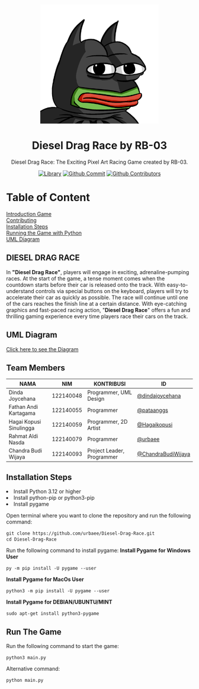 <div align="center">
<img src="images/Logo.png" style="width: 320px;"/>
<h1> Diesel Drag Race by RB-03 </h1>

Diesel Drag Race: The Exciting Pixel Art Racing Game created by RB-03.

[![Library](https://img.shields.io/badge/pygame-orange)](#)
[![Github Commit](https://img.shields.io/github/commit-activity/m/urbaee/Diesel-Drag-Race)](#)
[![Github Contributors](https://img.shields.io/badge/all_contributors-5-orange.svg)](#)
</div>

# Table of Content
[Introduction Game](#Diesel-Drag-Race) <br>
[Contributing](#Team-Members) <br>
[Installation Steps](#Installation-Steps) <br>
[Running the Game with Python](#Run-The-Game) <br>
[UML Diagram](#Uml-Diagram) <br>

## DIESEL DRAG RACE
In **"Diesel Drag Race"**, players will engage in exciting, adrenaline-pumping races. At the start of the game, a tense moment comes when the countdown starts before their car is released onto the track. With easy-to-understand controls via special buttons on the keyboard, players will try to accelerate their car as quickly as possible. The race will continue until one of the cars reaches the finish line at a certain distance. With eye-catching graphics and fast-paced racing action, "**Diesel Drag Race**" offers a fun and thrilling gaming experience every time players race their cars on the track.

## UML Diagram
[Click here to see the Diagram](https://drive.google.com/file/d/1qCGP1fJolxkQraGsAkIoY_7mq4aSjY4_/view?usp=sharing)

## Team Members

|   **NAMA**|**NIM**   | **KONTRIBUSI**  |**ID**|
| ------------ | ------------ | ------------ | ------------ | 
|  Dinda Joycehana | 122140048  | Programmer, UML Design  | [@dindajoycehana](https://github.com/dindajoycehana)|
|  Fathan Andi Kartagama | 122140055   |Programmer    |[@pataanggs](https://github.com/pataanggs)|
| Hagai Kopusi Sinulingga  | 122140059  | Programmer, 2D Artist  |[@Hagaikopusi](https://github.com/Hagaikopusi)|
|Rahmat Aldi Nasda | 122140079 | Programmer|  [@urbaee](https://github.com/urbaee)|
| Chandra Budi Wijaya  | 122140093  | Project Leader, Programmer  | [@ChandraBudiWijaya](https://github.com/ChandraBudiWijaya)|

## Installation Steps
<li> Install Python 3.12 or higher</li>
<li> Install python-pip or python3-pip</li>
<li> Install pygame</li>

Open terminal where you want to clone the repository and run the following command:
```
git clone https://github.com/urbaee/Diesel-Drag-Race.git
cd Diesel-Drag-Race
```
Run the following command to install pygame:
**Install Pygame for Windows User**
```
py -m pip install -U pygame --user
```
**Install Pygame for MacOs User**
```
python3 -m pip install -U pygame --user
```
**Install Pygame for DEBIAN/UBUNTU/MINT**
```
sudo apt-get install python3-pygame
```

## Run The Game
Run the following command to start the game:
```
python3 main.py
```
Alternative command:
```
python main.py
```